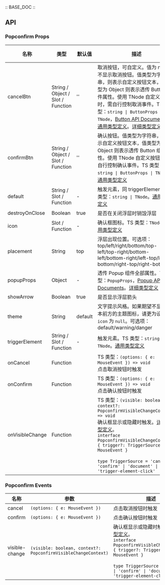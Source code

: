 :: BASE_DOC ::

## API


### Popconfirm Props

名称 | 类型 | 默认值 | 描述 | 必传
-- | -- | -- | -- | --
cancelBtn | String / Object / Slot / Function | '' | 取消按钮，可自定义。值为 null 则不显示取消按钮。值类型为字符串，则表示自定义按钮文本，值类型为 Object 则表示透传 Button 组件属性。使用 TNode 自定义按钮时，需自行控制取消事件。TS 类型：`string \| ButtonProps \| TNode`，[Button API Documents](./button?tab=api)。[通用类型定义](https://github.com/Tencent/tdesign-vue-next/blob/develop/packages/components/common.ts)。[详细类型定义](https://github.com/Tencent/tdesign-vue-next/blob/develop/packages/components/popconfirm/type.ts) | N
confirmBtn | String / Object / Slot / Function | '' | 确认按钮。值类型为字符串，则表示自定义按钮文本，值类型为 Object 则表示透传 Button 组件属性。使用 TNode 自定义按钮时，需自行控制确认事件。TS 类型：`string \| ButtonProps \| TNode`。[通用类型定义](https://github.com/Tencent/tdesign-vue-next/blob/develop/packages/components/common.ts) | N
default | String / Slot / Function | - | 触发元素，同 triggerElement。TS 类型：`string \| TNode`。[通用类型定义](https://github.com/Tencent/tdesign-vue-next/blob/develop/packages/components/common.ts) | N
destroyOnClose | Boolean | true | 是否在关闭浮层时销毁浮层 | N
icon | Slot / Function | - | 确认框图标。TS 类型：`TNode`。[通用类型定义](https://github.com/Tencent/tdesign-vue-next/blob/develop/packages/components/common.ts) | N
placement | String | top | 浮层出现位置。可选项：top/left/right/bottom/top-left/top-right/bottom-left/bottom-right/left-top/left-bottom/right-top/right-bottom | N
popupProps | Object | - | 透传 Popup 组件全部属性。TS 类型：`PopupProps`，[Popup API Documents](./popup?tab=api)。[详细类型定义](https://github.com/Tencent/tdesign-vue-next/blob/develop/packages/components/popconfirm/type.ts) | N
showArrow | Boolean | true | 是否显示浮层箭头 | N
theme | String | default | 文字提示风格。如果期望不显示文本前方的主题图标，请更为设置 `icon` 为 `null`。可选项：default/warning/danger | N
triggerElement | String / Slot / Function | - | 触发元素。TS 类型：`string \| TNode`。[通用类型定义](https://github.com/Tencent/tdesign-vue-next/blob/develop/packages/components/common.ts) | N
onCancel | Function |  | TS 类型：`(options: { e: MouseEvent }) => void`<br/>点击取消按钮时触发 | N
onConfirm | Function |  | TS 类型：`(options: { e: MouseEvent }) => void`<br/>点击确认按钮时触发 | N
onVisibleChange | Function |  | TS 类型：`(visible: boolean, context?: PopconfirmVisibleChangeContext) => void`<br/>确认框显示或隐藏时触发。[详细类型定义](https://github.com/Tencent/tdesign-vue-next/blob/develop/packages/components/popconfirm/type.ts)。<br/>`interface PopconfirmVisibleChangeContext { trigger?: TriggerSource; e?: MouseEvent }`<br/><br/>`type TriggerSource = 'cancel' \| 'confirm' \| 'document' \| 'trigger-element-click'`<br/> | N

### Popconfirm Events

名称 | 参数 | 描述
-- | -- | --
cancel | `(options: { e: MouseEvent })` | 点击取消按钮时触发
confirm | `(options: { e: MouseEvent })` | 点击确认按钮时触发
visible-change | `(visible: boolean, context?: PopconfirmVisibleChangeContext)` | 确认框显示或隐藏时触发。[详细类型定义](https://github.com/Tencent/tdesign-vue-next/blob/develop/packages/components/popconfirm/type.ts)。<br/>`interface PopconfirmVisibleChangeContext { trigger?: TriggerSource; e?: MouseEvent }`<br/><br/>`type TriggerSource = 'cancel' \| 'confirm' \| 'document' \| 'trigger-element-click'`<br/>
